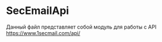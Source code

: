 # SecEmailApi

Данный файл представляет собой модуль для работы c API https://www.1secmail.com/api/

